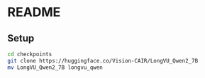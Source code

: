 # README

## Setup

```bash
cd checkpoints
git clone https://huggingface.co/Vision-CAIR/LongVU_Qwen2_7B
mv LongVU_Qwen2_7B longvu_qwen
```